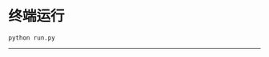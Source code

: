 # 终端运行

```shell
python run.py
```
***********************************************************************************